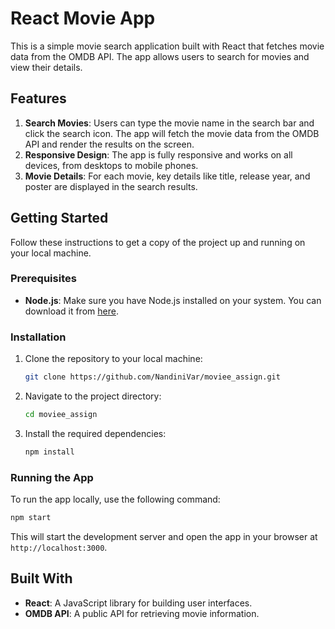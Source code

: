 # **React Movie App**

This is a simple movie search application built with React that fetches movie data from the OMDB API. The app allows users to search for movies and view their details.

## **Features**

1. **Search Movies**: Users can type the movie name in the search bar and click the search icon. The app will fetch the movie data from the OMDB API and render the results on the screen.
2. **Responsive Design**: The app is fully responsive and works on all devices, from desktops to mobile phones.
3. **Movie Details**: For each movie, key details like title, release year, and poster are displayed in the search results.

## **Getting Started**

Follow these instructions to get a copy of the project up and running on your local machine.

### **Prerequisites**

- **Node.js**: Make sure you have Node.js installed on your system. You can download it from [here](https://nodejs.org/).

### **Installation**

1. Clone the repository to your local machine:
   ```bash
   git clone https://github.com/NandiniVar/moviee_assign.git
   ```
2. Navigate to the project directory:
   ```bash
   cd moviee_assign
   ```
3. Install the required dependencies:
   ```bash
   npm install
   ```

### **Running the App**

To run the app locally, use the following command:
```bash
npm start
```
This will start the development server and open the app in your browser at `http://localhost:3000`.

## **Built With**

- **React**: A JavaScript library for building user interfaces.
- **OMDB API**: A public API for retrieving movie information.

